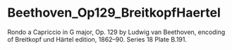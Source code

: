 # Beethoven_Op129_BreitkopfHaertel
Rondo a Capriccio in G major, Op. 129 by Ludwig van Beethoven, encoding of Breitkopf und Härtel edition, 1862–90. Series 18 Plate B.191.
